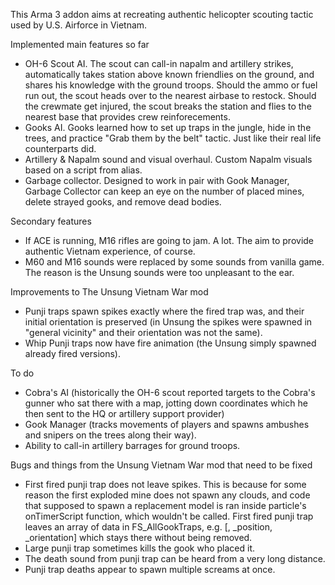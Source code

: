 
This Arma 3 addon aims at recreating authentic helicopter scouting tactic used by U.S. Airforce in Vietnam. 

Implemented main features so far
* OH-6 Scout AI. The scout can call-in napalm and artillery strikes, automatically takes station above known friendlies on the ground, and shares his knowledge with the ground troops. Should the ammo or fuel run out, the scout heads over to the nearest airbase to restock. Should the crewmate get injured, the scout breaks the station and flies to the nearest base that provides crew reinforecements. 
* Gooks AI. Gooks learned how to set up traps in the jungle, hide in the trees, and practice "Grab them by the belt" tactic. Just like their real life counterparts did.
* Artillery & Napalm sound and visual overhaul. Custom Napalm visuals based on a script from alias.
* Garbage collector. Designed to work in pair with Gook Manager, Garbage Collector can keep an eye on the number of placed mines, delete strayed gooks, and remove dead bodies.

Secondary features
* If ACE is running, M16 rifles are going to jam. A lot. The aim to provide authentic Vietnam experience, of course.
* M60 and M16 sounds were replaced by some sounds from vanilla game. The reason is the Unsung sounds were too unpleasant to the ear.

Improvements to The Unsung Vietnam War mod
* Punji traps spawn spikes exactly where the fired trap was, and their initial orientation is preserved (in Unsung the spikes were spawned in "general vicinity" and their orientation was not the same).
* Whip Punji traps now have fire animation (the Unsung simply spawned already fired versions).

To do
* Cobra's AI (historically the OH-6 scout reported targets to the Cobra's gunner who sat there with a map, jotting down coordinates which he then sent to the HQ or artillery support provider)
* Gook Manager (tracks movements of players and spawns ambushes and snipers on the trees along their way).
* Ability to call-in artillery barrages for ground troops.

Bugs and things from the Unsung Vietnam War mod that need to be fixed
- First fired punji trap does not leave spikes. This is because for some reason the first exploded mine does not spawn any clouds, and code that supposed to spawn a replacement model is ran inside particle's onTimerScript function, which wouldn't be called. First fired punji trap leaves an array of data in FS_AllGookTraps, e.g. [<NULL-Object>, _position, _orientation] which stays there without being removed.
- Large punji trap sometimes kills the gook who placed it.
- The death sound from punji trap can be heard from a very long distance.
- Punji trap deaths appear to spawn multiple screams at once.
